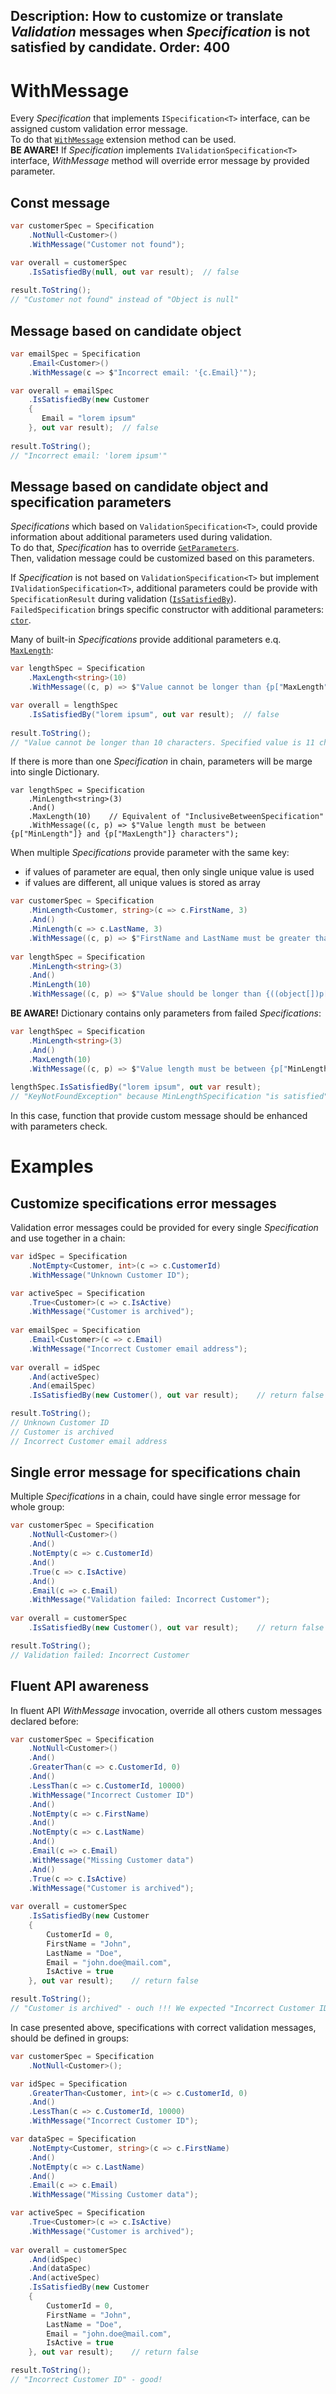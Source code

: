Description: How to customize or translate <i>Validation</i> messages when <i>Specification</i> is not satisfied by candidate.
Order: 400
---

# WithMessage

Every *Specification* that implements `ISpecification<T>` interface, can be assigned custom validation error message.  
To do that [`WithMessage`](/FluentSpecification/api/FluentSpecification.Core/Specification/F70EB3F8) extension method can be used.  
**BE AWARE!** If *Specification* implements `IValidationSpecification<T>` interface, *WithMessage* method will override error message by provided parameter.

## Const message

```csharp
var customerSpec = Specification
    .NotNull<Customer>()
    .WithMessage("Customer not found");

var overall = customerSpec
    .IsSatisfiedBy(null, out var result);  // false
	
result.ToString();
// "Customer not found" instead of "Object is null"
```

## Message based on candidate object

```csharp
var emailSpec = Specification
    .Email<Customer>()
    .WithMessage(c => $"Incorrect email: '{c.Email}'");

var overall = emailSpec
    .IsSatisfiedBy(new Customer
	{
	   Email = "lorem ipsum"
	}, out var result);  // false
	
result.ToString();
// "Incorrect email: 'lorem ipsum'"
```

## Message based on candidate object and specification parameters

*Specifications* which based on `ValidationSpecification<T>`, could provide information about additional parameters used during validation.  
To do that, *Specification* has to override [`GetParameters`](/FluentSpecification/api/FluentSpecification.Core/ValidationSpecification_1/5F755E39).  
Then, validation message could be customized based on this parameters.  

If *Specification* is not based on `ValidationSpecification<T>` but implement `IValidationSpecification<T>`, additional parameters could be provide with `SpecificationResult` during validation
([`IsSatisfiedBy`](/FluentSpecification/api/FluentSpecification.Abstractions.Generic/IValidationSpecification_1/DCBDBED1)).  
`FailedSpecification` brings specific constructor with additional parameters: [`ctor`](/FluentSpecification/api/FluentSpecification.Abstractions.Validation/FailedSpecification/ECA19D55).  

Many of built-in *Specifications* provide additional parameters e.q. [`MaxLength`](/FluentSpecification/built-in/common/max-length#parameters):

```csharp
var lengthSpec = Specification
    .MaxLength<string>(10)
    .WithMessage((c, p) => $"Value cannot be longer than {p["MaxLength"]} characters. Specified value is {c.Length} characters long.");

var overall = lengthSpec
    .IsSatisfiedBy("lorem ipsum", out var result);  // false
	
result.ToString();
// "Value cannot be longer than 10 characters. Specified value is 11 characters long."
```

If there is more than one *Specification* in chain, parameters will be marge into single Dictionary.  

```chsarp
var lengthSpec = Specification
    .MinLength<string>(3)
    .And()
    .MaxLength(10)    // Equivalent of "InclusiveBetweenSpecification"
    .WithMessage((c, p) => $"Value length must be between {p["MinLength"]} and {p["MaxLength"]} characters");
```

When multiple *Specifications* provide parameter with the same key:
- if values of parameter are equal, then only single unique value is used
- if values are different, all unique values is stored as array

```csharp
var customerSpec = Specification
    .MinLength<Customer, string>(c => c.FirstName, 3)
    .And()
    .MinLength(c => c.LastName, 3)
    .WithMessage((c, p) => $"FirstName and LastName must be greater than {p["MinLength"]}");    // MinLength is 3
	
var lengthSpec = Specification
    .MinLength<string>(3)
    .And()
    .MinLength(10)
    .WithMessage((c, p) => $"Value should be longer than {((object[])p["MinLength"]).Cast<int>().Max()} characters"});
```

**BE AWARE!** Dictionary contains only parameters from failed *Specifications*:

```csharp
var lengthSpec = Specification
    .MinLength<string>(3)
    .And()
    .MaxLength(10)
    .WithMessage((c, p) => $"Value length must be between {p["MinLength"]} and {p["MaxLength"]} characters");
	
lengthSpec.IsSatisfiedBy("lorem ipsum", out var result);
// "KeyNotFoundException" because MinLengthSpecification "is satisfied"
```

In this case, function that provide custom message should be enhanced with parameters check.

# Examples

## Customize specifications error messages

Validation error messages could be provided for every single *Specification* and use together in a chain:

```csharp
var idSpec = Specification
    .NotEmpty<Customer, int>(c => c.CustomerId)
    .WithMessage("Unknown Customer ID");

var activeSpec = Specification
    .True<Customer>(c => c.IsActive)
    .WithMessage("Customer is archived");
	
var emailSpec = Specification
    .Email<Customer>(c => c.Email)
    .WithMessage("Incorrect Customer email address");
	
var overall = idSpec
    .And(activeSpec)
    .And(emailSpec)
    .IsSatisfiedBy(new Customer(), out var result);    // return false

result.ToString();
// Unknown Customer ID
// Customer is archived
// Incorrect Customer email address
```

## Single error message for specifications chain

Multiple *Specifications* in a chain, could have single error message for whole group:

```csharp
var customerSpec = Specification
    .NotNull<Customer>()
    .And()
    .NotEmpty(c => c.CustomerId)
    .And()
    .True(c => c.IsActive)
    .And()
    .Email(c => c.Email)
    .WithMessage("Validation failed: Incorrect Customer");
	
var overall = customerSpec
    .IsSatisfiedBy(new Customer(), out var result);    // return false

result.ToString();
// Validation failed: Incorrect Customer
```

## Fluent API awareness

In fluent API *WithMessage* invocation, override all others custom messages declared before:

```csharp
var customerSpec = Specification
    .NotNull<Customer>()
    .And()
    .GreaterThan(c => c.CustomerId, 0)
    .And()
    .LessThan(c => c.CustomerId, 10000)
    .WithMessage("Incorrect Customer ID")
    .And()
    .NotEmpty(c => c.FirstName)
    .And()
    .NotEmpty(c => c.LastName)
    .And()
    .Email(c => c.Email)
    .WithMessage("Missing Customer data")
    .And()
    .True(c => c.IsActive)
    .WithMessage("Customer is archived");
	
var overall = customerSpec
    .IsSatisfiedBy(new Customer
    {
        CustomerId = 0,
        FirstName = "John",
        LastName = "Doe",
        Email = "john.doe@mail.com",
        IsActive = true
    }, out var result);    // return false

result.ToString();
// "Customer is archived" - ouch !!! We expected "Incorrect Customer ID"
```

In case presented above, specifications with correct validation messages, should be defined in groups:

```csharp
var customerSpec = Specification
    .NotNull<Customer>();

var idSpec = Specification
    .GreaterThan<Customer, int>(c => c.CustomerId, 0)
    .And()
    .LessThan(c => c.CustomerId, 10000)
    .WithMessage("Incorrect Customer ID");

var dataSpec = Specification
    .NotEmpty<Customer, string>(c => c.FirstName)
    .And()
    .NotEmpty(c => c.LastName)
    .And()
    .Email(c => c.Email)
    .WithMessage("Missing Customer data");

var activeSpec = Specification
    .True<Customer>(c => c.IsActive)
    .WithMessage("Customer is archived");
	
var overall = customerSpec
    .And(idSpec)
    .And(dataSpec)
    .And(activeSpec)
    .IsSatisfiedBy(new Customer
    {
        CustomerId = 0,
        FirstName = "John",
        LastName = "Doe",
        Email = "john.doe@mail.com",
        IsActive = true
    }, out var result);    // return false

result.ToString();
// "Incorrect Customer ID" - good!
```

